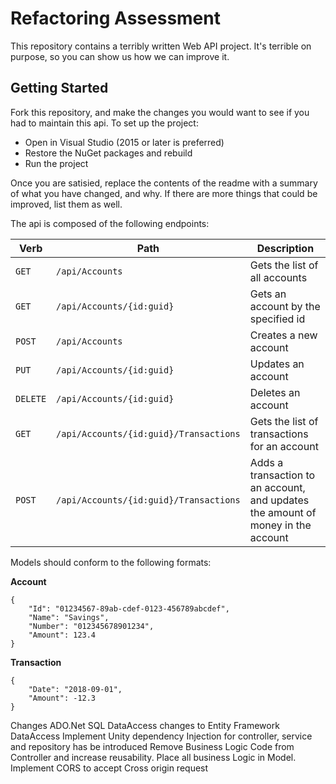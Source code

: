# Refactoring Assessment

This repository contains a terribly written Web API project. It's terrible on purpose, so you can show us how we can improve it.

## Getting Started

Fork this repository, and make the changes you would want to see if you had to maintain this api. To set up the project:

 - Open in Visual Studio (2015 or later is preferred)
 - Restore the NuGet packages and rebuild
 - Run the project
 
 Once you are satisied, replace the contents of the readme with a summary of what you have changed, and why. If there are more things that could be improved, list them as well.

The api is composed of the following endpoints:

| Verb     | Path                                   | Description
|----------|----------------------------------------|--------------------------------------------------------
| `GET`    | `/api/Accounts`                        | Gets the list of all accounts
| `GET`    | `/api/Accounts/{id:guid}`              | Gets an account by the specified id
| `POST`   | `/api/Accounts`                        | Creates a new account
| `PUT`    | `/api/Accounts/{id:guid}`              | Updates an account
| `DELETE` | `/api/Accounts/{id:guid}`              | Deletes an account
| `GET`    | `/api/Accounts/{id:guid}/Transactions` | Gets the list of transactions for an account
| `POST`   | `/api/Accounts/{id:guid}/Transactions` | Adds a transaction to an account, and updates the amount of money in the account

Models should conform to the following formats:

**Account**
```
{
    "Id": "01234567-89ab-cdef-0123-456789abcdef",
	"Name": "Savings",
	"Number": "012345678901234",
	"Amount": 123.4
}
```	

**Transaction**
```
{
    "Date": "2018-09-01",
    "Amount": -12.3
}
```

Changes
ADO.Net SQL DataAccess changes to Entity Framework DataAccess
Implement Unity dependency Injection for controller, service and repository has be introduced 
Remove Business Logic Code from Controller and increase reusability.
Place all business Logic in Model.
Implement CORS to accept Cross origin request
 

